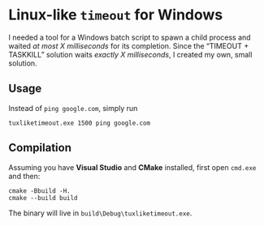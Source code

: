 Linux-like `timeout` for Windows
================================

I needed a tool for a Windows batch script to spawn
a child process and waited _at most X milliseconds_
for its completion. Since the “TIMEOUT + TASKKILL”
solution waits _exactly X milliseconds_, I created
my own, small solution.

Usage
-----

Instead of `ping google.com`, simply run
```
tuxliketimeout.exe 1500 ping google.com
```

Compilation
-----------

Assuming you have **Visual Studio** and **CMake**
installed, first open `cmd.exe` and then:
```
cmake -Bbuild -H.
cmake --build build
```
The binary will live in `build\Debug\tuxliketimeout.exe`.
